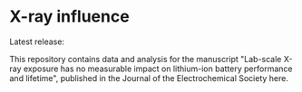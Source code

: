# X-ray influence

Latest release:

This repository contains data and analysis for the manuscript "Lab-scale X-ray exposure has no measurable impact on lithium-ion battery performance and lifetime", published in the Journal of the Electrochemical Society here.
